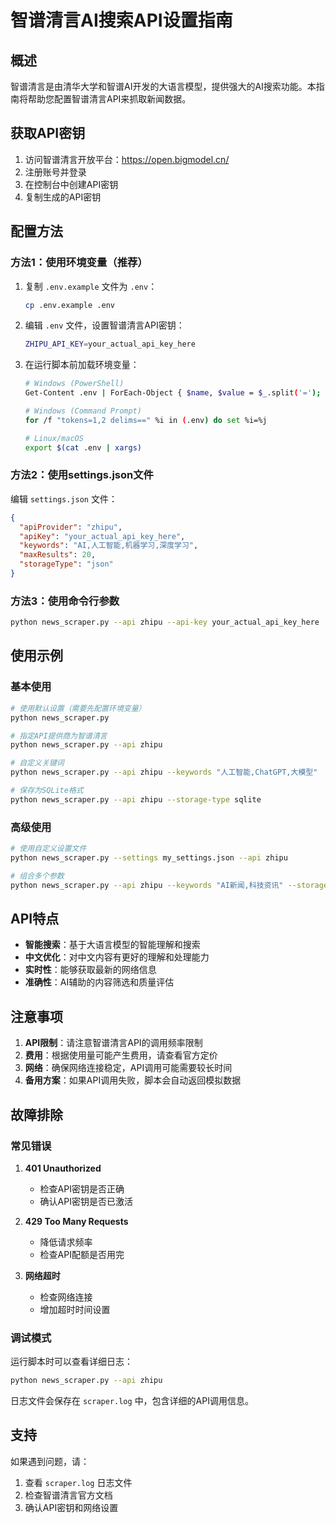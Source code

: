 # 智谱清言AI搜索API设置指南

## 概述

智谱清言是由清华大学和智谱AI开发的大语言模型，提供强大的AI搜索功能。本指南将帮助您配置智谱清言API来抓取新闻数据。

## 获取API密钥

1. 访问智谱清言开放平台：https://open.bigmodel.cn/
2. 注册账号并登录
3. 在控制台中创建API密钥
4. 复制生成的API密钥

## 配置方法

### 方法1：使用环境变量（推荐）

1. 复制 `.env.example` 文件为 `.env`：
   ```bash
   cp .env.example .env
   ```

2. 编辑 `.env` 文件，设置智谱清言API密钥：
   ```bash
   ZHIPU_API_KEY=your_actual_api_key_here
   ```

3. 在运行脚本前加载环境变量：
   ```bash
   # Windows (PowerShell)
   Get-Content .env | ForEach-Object { $name, $value = $_.split('='); Set-Item -Path "env:$name" -Value $value }
   
   # Windows (Command Prompt)
   for /f "tokens=1,2 delims==" %i in (.env) do set %i=%j
   
   # Linux/macOS
   export $(cat .env | xargs)
   ```

### 方法2：使用settings.json文件

编辑 `settings.json` 文件：
```json
{
  "apiProvider": "zhipu",
  "apiKey": "your_actual_api_key_here",
  "keywords": "AI,人工智能,机器学习,深度学习",
  "maxResults": 20,
  "storageType": "json"
}
```

### 方法3：使用命令行参数

```bash
python news_scraper.py --api zhipu --api-key your_actual_api_key_here
```

## 使用示例

### 基本使用

```bash
# 使用默认设置（需要先配置环境变量）
python news_scraper.py

# 指定API提供商为智谱清言
python news_scraper.py --api zhipu

# 自定义关键词
python news_scraper.py --api zhipu --keywords "人工智能,ChatGPT,大模型"

# 保存为SQLite格式
python news_scraper.py --api zhipu --storage-type sqlite
```

### 高级使用

```bash
# 使用自定义设置文件
python news_scraper.py --settings my_settings.json --api zhipu

# 组合多个参数
python news_scraper.py --api zhipu --keywords "AI新闻,科技资讯" --storage-type json --api-key your_key
```

## API特点

- **智能搜索**：基于大语言模型的智能理解和搜索
- **中文优化**：对中文内容有更好的理解和处理能力
- **实时性**：能够获取最新的网络信息
- **准确性**：AI辅助的内容筛选和质量评估

## 注意事项

1. **API限制**：请注意智谱清言API的调用频率限制
2. **费用**：根据使用量可能产生费用，请查看官方定价
3. **网络**：确保网络连接稳定，API调用可能需要较长时间
4. **备用方案**：如果API调用失败，脚本会自动返回模拟数据

## 故障排除

### 常见错误

1. **401 Unauthorized**
   - 检查API密钥是否正确
   - 确认API密钥是否已激活

2. **429 Too Many Requests**
   - 降低请求频率
   - 检查API配额是否用完

3. **网络超时**
   - 检查网络连接
   - 增加超时时间设置

### 调试模式

运行脚本时可以查看详细日志：
```bash
python news_scraper.py --api zhipu
```

日志文件会保存在 `scraper.log` 中，包含详细的API调用信息。

## 支持

如果遇到问题，请：
1. 查看 `scraper.log` 日志文件
2. 检查智谱清言官方文档
3. 确认API密钥和网络设置